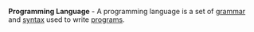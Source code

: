 **Programming Language** - A programming language is a set of [grammar](docs/Resources/Glossary/Grammar.md) and [syntax](docs/Resources/Glossary/Syntax.md) used to write [programs](docs/Resources/Glossary/Program.md).